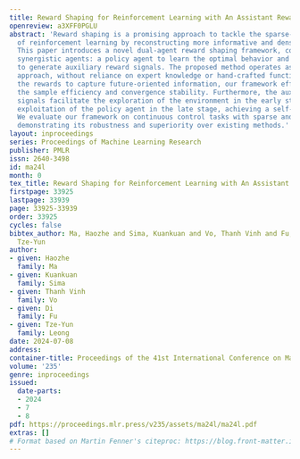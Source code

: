 ```yaml
---
title: Reward Shaping for Reinforcement Learning with An Assistant Reward Agent
openreview: a3XFF0PGLU
abstract: 'Reward shaping is a promising approach to tackle the sparse-reward challenge
  of reinforcement learning by reconstructing more informative and dense rewards.
  This paper introduces a novel dual-agent reward shaping framework, composed of two
  synergistic agents: a policy agent to learn the optimal behavior and a reward agent
  to generate auxiliary reward signals. The proposed method operates as a self-learning
  approach, without reliance on expert knowledge or hand-crafted functions. By restructuring
  the rewards to capture future-oriented information, our framework effectively enhances
  the sample efficiency and convergence stability. Furthermore, the auxiliary reward
  signals facilitate the exploration of the environment in the early stage and the
  exploitation of the policy agent in the late stage, achieving a self-adaptive balance.
  We evaluate our framework on continuous control tasks with sparse and delayed rewards,
  demonstrating its robustness and superiority over existing methods.'
layout: inproceedings
series: Proceedings of Machine Learning Research
publisher: PMLR
issn: 2640-3498
id: ma24l
month: 0
tex_title: Reward Shaping for Reinforcement Learning with An Assistant Reward Agent
firstpage: 33925
lastpage: 33939
page: 33925-33939
order: 33925
cycles: false
bibtex_author: Ma, Haozhe and Sima, Kuankuan and Vo, Thanh Vinh and Fu, Di and Leong,
  Tze-Yun
author:
- given: Haozhe
  family: Ma
- given: Kuankuan
  family: Sima
- given: Thanh Vinh
  family: Vo
- given: Di
  family: Fu
- given: Tze-Yun
  family: Leong
date: 2024-07-08
address:
container-title: Proceedings of the 41st International Conference on Machine Learning
volume: '235'
genre: inproceedings
issued:
  date-parts:
  - 2024
  - 7
  - 8
pdf: https://proceedings.mlr.press/v235/assets/ma24l/ma24l.pdf
extras: []
# Format based on Martin Fenner's citeproc: https://blog.front-matter.io/posts/citeproc-yaml-for-bibliographies/
---
```

